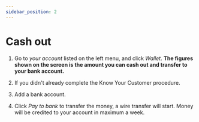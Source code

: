 ```yaml
---
sidebar_position: 2
---
```


# Cash out

1. Go to *your account* listed on the left menu, and click *Wallet*. 
**The figures shown on the screen is the amount you can cash out and transfer to your bank account.**

2. If you didn't already complete the Know Your Customer procedure.

3. Add a bank account.

4. Click *Pay to bank* to transfer the money, a wire transfer will start. Money will be credited to your account in maximum a week.



